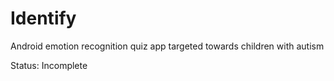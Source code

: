 # Identify
Android emotion recognition quiz app targeted towards children with autism

Status: Incomplete
